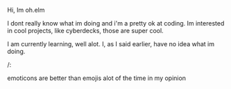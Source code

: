 Hi, Im oh.elm

I dont really know what im doing and i'm a pretty ok at coding.
Im interested in cool projects, like cyberdecks, those are super cool.  

I am currently learning, well alot. I, as I said earlier, have no idea what im doing.  

/:   

emoticons are better than emojis alot of the time in my opinion

<!---
OH-ELM/OH-ELM is a ✨ special ✨ repository because its `README.md` (this file) appears on your GitHub profile.
You can click the Preview link to take a look at your changes.
--->
